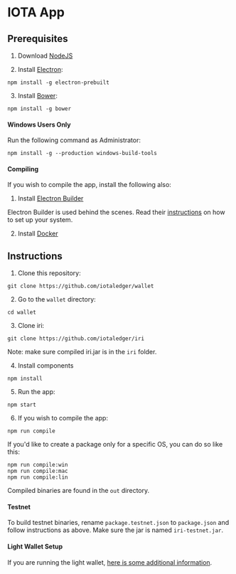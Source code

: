 # IOTA App

## Prerequisites

1. Download [NodeJS](https://nodejs.org/en/download/)

2. Install [Electron](http://electron.atom.io):

  ```
  npm install -g electron-prebuilt
  ```

3. Install [Bower](https://bower.io/):

  ```
  npm install -g bower
  ```

#### Windows Users Only

  Run the following command as Administrator:

  ```
  npm install -g --production windows-build-tools
  ```

#### Compiling

If you wish to compile the app, install the following also: 

1. Install [Electron Builder](https://github.com/electron-userland/electron-builder)

 Electron Builder is used behind the scenes. Read their [instructions](https://github.com/electron-userland/electron-builder/wiki/Multi-Platform-Build) on how to set up your system.

2. Install [Docker](https://www.docker.com)

## Instructions

1. Clone this repository:

  ```
  git clone https://github.com/iotaledger/wallet
  ```

2. Go to the `wallet` directory:

  ```
  cd wallet
  ```

3. Clone iri: 

  ```
  git clone https://github.com/iotaledger/iri
  ```

  Note: make sure compiled iri.jar is in the `iri` folder.
  
4. Install components

  ```
  npm install
  ```

5. Run the app:

  ```
  npm start
  ```

6. If you wish to compile the app: 

  ```
  npm run compile
  ```

  If you'd like to create a package only for a specific OS, you can do so like this: 

  ```
  npm run compile:win
  npm run compile:mac
  npm run compile:lin
  ```

  Compiled binaries are found in the `out` directory.

#### Testnet

To build testnet binaries, rename `package.testnet.json` to `package.json` and follow instructions as above. Make sure the jar is named `iri-testnet.jar`.


#### Light Wallet Setup

If you are running the light wallet, [here is some additional information](http://iotasupport.com/gui-lightwallet.shtml).
